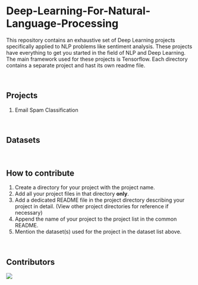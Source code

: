 # Deep-Learning-For-Natural-Language-Processing
This repository contains an exhaustive set of Deep Learning projects specifically applied to NLP problems like sentiment analysis. These projects have everything to get you started in the field of NLP and Deep Learning. The main framework used for these projects is Tensorflow. Each directory contains a separate project and hast its own readme file.

<br> 

## Projects 
1. Email Spam Classification

<br>

## Datasets

<br>

## How to contribute
1. Create a directory for your project with the project name.
2. Add all your project files in that directory **only**.
3. Add a dedicated README file in the project directory describing your project in detail. (View other project directories for reference if necessary)
4. Append the name of your project to the project list in the common README.
5. Mention the dataset(s) used for the project in the dataset list above.
<br>


## Contributors 
<a href="https://github.com/tejaspradhan/Deep-Learning-For-Natural-Language-Processing/graphs/contributors">
  <img src="https://contrib.rocks/image?repo=tejaspradhan/Deep-Learning-For-Natural-Language-Processing" />
</a>
